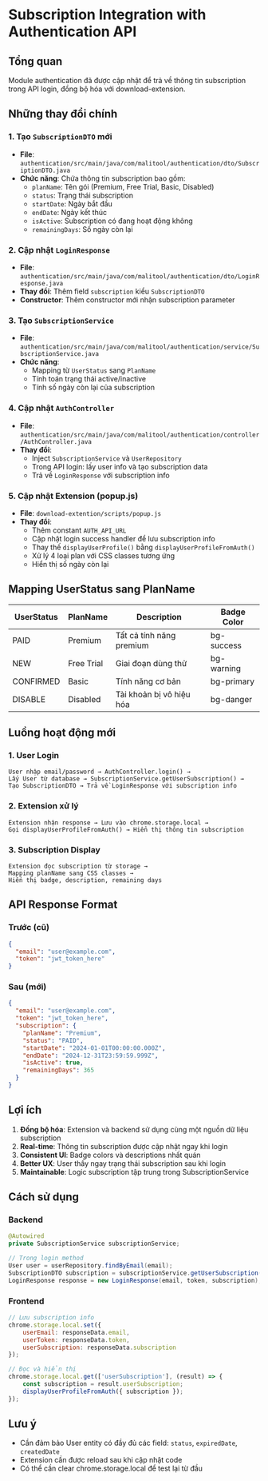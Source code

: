 # Subscription Integration with Authentication API

## Tổng quan

Module authentication đã được cập nhật để trả về thông tin subscription trong API login, đồng bộ hóa với download-extension.

## Những thay đổi chính

### 1. Tạo `SubscriptionDTO` mới
- **File**: `authentication/src/main/java/com/malitool/authentication/dto/SubscriptionDTO.java`
- **Chức năng**: Chứa thông tin subscription bao gồm:
  - `planName`: Tên gói (Premium, Free Trial, Basic, Disabled)
  - `status`: Trạng thái subscription
  - `startDate`: Ngày bắt đầu
  - `endDate`: Ngày kết thúc
  - `isActive`: Subscription có đang hoạt động không
  - `remainingDays`: Số ngày còn lại

### 2. Cập nhật `LoginResponse`
- **File**: `authentication/src/main/java/com/malitool/authentication/dto/LoginResponse.java`
- **Thay đổi**: Thêm field `subscription` kiểu `SubscriptionDTO`
- **Constructor**: Thêm constructor mới nhận subscription parameter

### 3. Tạo `SubscriptionService`
- **File**: `authentication/src/main/java/com/malitool/authentication/service/SubscriptionService.java`
- **Chức năng**: 
  - Mapping từ `UserStatus` sang `PlanName`
  - Tính toán trạng thái active/inactive
  - Tính số ngày còn lại của subscription

### 4. Cập nhật `AuthController`
- **File**: `authentication/src/main/java/com/malitool/authentication/controller/AuthController.java`
- **Thay đổi**: 
  - Inject `SubscriptionService` và `UserRepository`
  - Trong API login: lấy user info và tạo subscription data
  - Trả về `LoginResponse` với subscription info

### 5. Cập nhật Extension (popup.js)
- **File**: `download-extention/scripts/popup.js`
- **Thay đổi**:
  - Thêm constant `AUTH_API_URL`
  - Cập nhật login success handler để lưu subscription info
  - Thay thế `displayUserProfile()` bằng `displayUserProfileFromAuth()`
  - Xử lý 4 loại plan với CSS classes tương ứng
  - Hiển thị số ngày còn lại

## Mapping UserStatus sang PlanName

| UserStatus | PlanName | Description | Badge Color |
|------------|----------|-------------|-------------|
| PAID | Premium | Tất cả tính năng premium | bg-success |
| NEW | Free Trial | Giai đoạn dùng thử | bg-warning |
| CONFIRMED | Basic | Tính năng cơ bản | bg-primary |
| DISABLE | Disabled | Tài khoản bị vô hiệu hóa | bg-danger |

## Luồng hoạt động mới

### 1. User Login
```
User nhập email/password → AuthController.login() → 
Lấy User từ database → SubscriptionService.getUserSubscription() → 
Tạo SubscriptionDTO → Trả về LoginResponse với subscription info
```

### 2. Extension xử lý
```
Extension nhận response → Lưu vào chrome.storage.local → 
Gọi displayUserProfileFromAuth() → Hiển thị thông tin subscription
```

### 3. Subscription Display
```
Extension đọc subscription từ storage → 
Mapping planName sang CSS classes → 
Hiển thị badge, description, remaining days
```

## API Response Format

### Trước (cũ)
```json
{
  "email": "user@example.com",
  "token": "jwt_token_here"
}
```

### Sau (mới)
```json
{
  "email": "user@example.com",
  "token": "jwt_token_here",
  "subscription": {
    "planName": "Premium",
    "status": "PAID",
    "startDate": "2024-01-01T00:00:00.000Z",
    "endDate": "2024-12-31T23:59:59.999Z",
    "isActive": true,
    "remainingDays": 365
  }
}
```

## Lợi ích

1. **Đồng bộ hóa**: Extension và backend sử dụng cùng một nguồn dữ liệu subscription
2. **Real-time**: Thông tin subscription được cập nhật ngay khi login
3. **Consistent UI**: Badge colors và descriptions nhất quán
4. **Better UX**: User thấy ngay trạng thái subscription sau khi login
5. **Maintainable**: Logic subscription tập trung trong SubscriptionService

## Cách sử dụng

### Backend
```java
@Autowired
private SubscriptionService subscriptionService;

// Trong login method
User user = userRepository.findByEmail(email);
SubscriptionDTO subscription = subscriptionService.getUserSubscription(user);
LoginResponse response = new LoginResponse(email, token, subscription);
```

### Frontend
```javascript
// Lưu subscription info
chrome.storage.local.set({
    userEmail: responseData.email,
    userToken: responseData.token,
    userSubscription: responseData.subscription
});

// Đọc và hiển thị
chrome.storage.local.get(['userSubscription'], (result) => {
    const subscription = result.userSubscription;
    displayUserProfileFromAuth({ subscription });
});
```

## Lưu ý

- Cần đảm bảo User entity có đầy đủ các field: `status`, `expiredDate`, `createdDate`
- Extension cần được reload sau khi cập nhật code
- Có thể cần clear chrome.storage.local để test lại từ đầu

